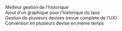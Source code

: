 Meilleur gestion de l'historique<br>
Ajout d'un graphique pour l'historique du taux<br>
Gestion de plusieurs devises (revue complete de l'UX)<br>
Conversion en plusieurs devise en meme temps<br>

